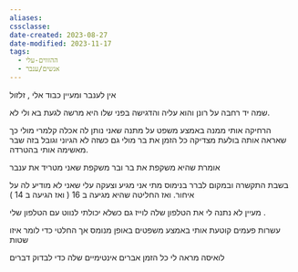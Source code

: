 ```yaml
---
aliases: 
cssclasse: 
date-created: 2023-08-27
date-modified: 2023-11-17
tags:
  - ההזווים-עלי
  - אנשים/ענבר
---
```


אין לענבר ומעיין כבוד אלי , זלזול

שמה יד רחבה על רונן והוא עליה והדגישה בפני שלו היא מרשה לגעת בא ולי לא.

הרחיקה אותי ממנה באמצע משפט על מתנה שאני נותן לה
אכלה קלמרי מולי כך שאראה אותה בולעת
מצדיקה כל הזמן את בר  מולי גם כשזה לא הגיוני וגובל בזה שבר מאשימה אותי בהטרדה.

אומרת שהיא משקפת את בר ובר משקפת שאני מטריד את ענבר

בשבת התקשרה ובמקום לברר בנימוס מתי אני מגיע וצעקה עלי שאני לא מודיע לה על איחור. ואז החליטה שהיא מגיעה ב 16 ( ואז הגיעה ב 14 )

מעיין לא נתנה לי את הטלפון שלה לוייז גם כשלא יכולתי לנווט עם הטלפון שלי .

עשרות פעמים קוטעת אותי באמצע משפטים באופן מנומס אך החלטי כדי לומר איזו שטות

לואיסה מראה לי כל הזמן אברים אינטימיים שלה כדי לבדוק דברים
